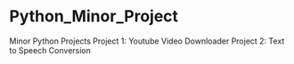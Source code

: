 # Python_Minor_Project
Minor Python Projects
Project 1: Youtube Video Downloader
Project 2: Text to Speech Conversion
